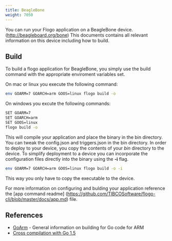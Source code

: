 ```yaml
---
title: BeagleBone 
weight: 7050
---
```


You can run your Flogo application on a BeagleBone device. (http://beagleboard.org/bone) This documents contains all relevant information on this device including how to build.


## Build

To build a flogo application for BeagleBone, you simply use the build command with the appropriate enviroment variables set.

On mac or linux you execute the following command:

```bash
env GOARM=7 GOARCH=arm GOOS=linux flogo build -o
```
On windows you excute the following commands:

```bash
SET GOARM=7
SET GOARCH=arm
SET GOOS=linux
flogo build -o
```
This will compile your application and place the binary in the bin directory.   You can tweak the config.json and triggers.json in the bin directory.  In order to deploy to your device, you copy the contents of your *bin* directory to the device. To simplify deployment to a device you can incorporate the configuration files directly into the binary using the **-i** flag.

```bash
env GOARM=7 GOARCH=arm GOOS=linux flogo build -o -i
```

This way you only have to copy the executable to the device.

  For more information on configuring and bulding your application reference the [app command readme] (https://github.com/TIBCOSoftware/flogo-cli/blob/master/docs/app.md) file.


## References
* [GoArm](https://github.com/golang/go/wiki/GoArm) - General information on building for Go code for ARM 
* [Cross compilation with Go 1.5](http://dave.cheney.net/2015/08/22/cross-compilation-with-go-1-5)
